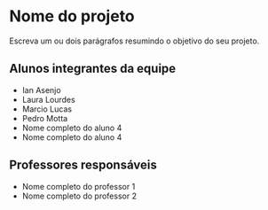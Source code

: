 # Nome do projeto
Escreva um ou dois parágrafos resumindo o objetivo do seu projeto.

## Alunos integrantes da equipe

* Ian Asenjo
* Laura Lourdes
* Marcio Lucas
* Pedro Motta
* Nome completo do aluno 4
* Nome completo do aluno 4

## Professores responsáveis

* Nome completo do professor 1
* Nome completo do professor 2

